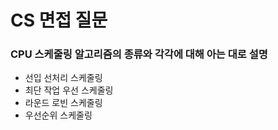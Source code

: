 # CS 면접 질문





### CPU 스케줄링 알고리즘의 종류와 각각에 대해 아는 대로 설명

- 선입 선처리 스케줄링
- 최단 작업 우선 스케줄링
- 라운드 로빈 스케줄링
- 우선순위 스케줄링